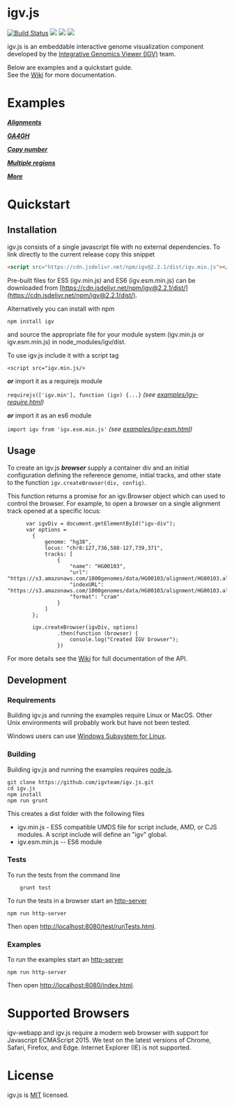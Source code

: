 # igv.js
[![Build Status](https://travis-ci.org/igvteam/igv.js.svg?branch=master)](https://travis-ci.org/igvteam/igv.js)
![](https://img.shields.io/npm/dw/igv.svg)
![](https://img.shields.io/github/last-commit/igvteam/igv.js.svg)
![](https://img.shields.io/npm/l/igv.svg)

igv.js is an embeddable interactive genome visualization component developed by the 
 [Integrative Genomics Viewer (IGV)](https://igv.org) team. 
 
Below are examples and a quickstart guide.  
See the [Wiki](https://github.com/igvteam/igv.js/wiki) for more documentation.  

 
# Examples
 
***[Alignments](https://igv.org/web/release/2.2.1/examples/cram.html)***

***[GA4GH](https://igv.org/web/release/2.2.1/examples/ga4gh.html)***

***[Copy number](https://igv.org/web/release/2.2.1/examples/copyNumber.html)***

***[Multiple regions](https://igv.org/web/release/2.2.1/examples/multi-locus.html)***

***[More](https://igv.org/web/release/2.2.1/examples/)***

 
# Quickstart

## Installation
igv.js consists of a single javascript file with no external dependencies.  To link directly to the current release copy this snippet

```html
<script src="https://cdn.jsdelivr.net/npm/igv@2.2.1/dist/igv.min.js"></script>
``` 

Pre-built files for ES5 (igv.min.js) and ES6 (igv.esm.min.js)
can be downloaded from [https://cdn.jsdelivr.net/npm/igv@2.2.1/dist/](https://cdn.jsdelivr.net/npm/igv@2.2.1/dist/).   
 
Alternatively you can install with npm  
 
 ```npm install igv```

and source the appropriate file for your module system (igv.min.js or igv.esm.min.js)  in node_modules/igv/dist.

To use igv.js include it with a script tag

````<script src="igv.min.js/>````

***or*** import it as a requirejs module 

```requirejs(['igv.min'], function (igv) {...}```   *(see [examples/igv-require.html](http://igv.org/web/release/2.2.1/examples/igv-require.html))*

***or*** import it as an es6 module 

```import igv from 'igv.esm.min.js'```  *(see [examples/igv-esm.html](http://igv.org/web/release/2.2.1/examples/igv-esm.html))*



## Usage

To create an igv.js ***browser*** supply a container div 
and an initial configuration defining the reference genome, initial tracks, and other state to the 
function ```igv.createBrowser(div, config)```.  

This function returns a promise for an igv.Browser object which can used to control the browser.  For example, to open
a browser on a single alignment track opened at a specific locus:

```
      var igvDiv = document.getElementById("igv-div");
      var options =
        {
            genome: "hg38",
            locus: "chr8:127,736,588-127,739,371",
            tracks: [
                {
                    "name": "HG00103",
                    "url": "https://s3.amazonaws.com/1000genomes/data/HG00103/alignment/HG00103.alt_bwamem_GRCh38DH.20150718.GBR.low_coverage.cram",
                    "indexURL": "https://s3.amazonaws.com/1000genomes/data/HG00103/alignment/HG00103.alt_bwamem_GRCh38DH.20150718.GBR.low_coverage.cram.crai",
                    "format": "cram"
                }
            ]
        };

        igv.createBrowser(igvDiv, options)
                .then(function (browser) {
                    console.log("Created IGV browser");
                })
```

For more details see the [Wiki](https://github.com/igvteam/igv.js/wiki) for full documentation of the API.

## Development

### Requirements

Building igv.js and running the examples require Linux or MacOS.  Other Unix environments will probably
work but have not been tested.  

Windows users can use [Windows Subsystem for Linux](https://docs.microsoft.com/en-us/windows/wsl/install-win10).

### Building

Building igv.js and running the examples requires [node.js](https://nodejs.org/).


```  
git clone https://github.com/igvteam/igv.js.git
cd igv.js
npm install
npm run grunt
```

This creates a dist folder with the following files

* igv.min.js - ES5 compatible UMDS file for script include, AMD, or CJS modules.  A script include will define an "igv" global.
* igv.esm.min.js --  ES6 module 


### Tests

To run the tests from the command line

```
    grunt test
```

To run the tests in a browser start an [http-server](https://www.npmjs.com/package/http-server)

    npm run http-server

Then open [http://localhost:8080/test/runTests.html](http://localhost:8080/test/runTests.html).


### Examples

To run the examples start an [http-server](https://www.npmjs.com/package/http-server)

    npm run http-server

Then open [http://localhost:8080/index.html](http://localhost:8080/index.html).


# Supported Browsers

igv-webapp and igv.js require a modern web browser with support for Javascript ECMAScript 2015. We test on the latest versions of Chrome, Safari, Firefox, and Edge. Internet Explorer (IE) is not supported.

# License

igv.js is [MIT](/LICENSE) licensed.

[documentation]: https://github.com/igvteam/igv.js/wiki
[examples]: http://igv.org/web/test/examples
